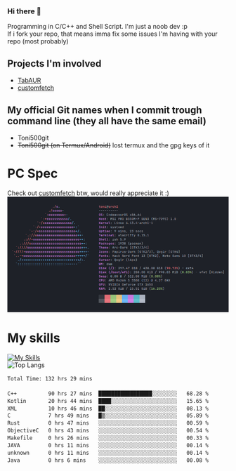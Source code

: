 ### Hi there 👋

Programming in C/C++ and Shell Script. I'm just a noob dev :p\
If i fork your repo, that means imma fix some issues I'm having with your repo (most probably)

## Projects I'm involved
 - [TabAUR](https://github.com/BurntRanch/TabAUR)
 - [customfetch](https://github.com/Toni500github/customfetch)

## My official Git names when I commit trough command line (they all have the same email)
* Toni500git
* ~~Toni500git (on Termux/Android)~~ lost termux and the gpg keys of it

# PC Spec
Check out [customfetch](https://github.com/Toni500github/customfetch) btw, would really appreciate it :)
![screenshot.png](https://github.com/Toni500github/customfetch/raw/main/screenshot.png)

# My skills
[![My Skills](https://skillicons.dev/icons?i=cpp,bash,androidstudio,arch,linux&theme=light)](https://skillicons.dev)\
![Top Langs](https://github-readme-stats.vercel.app/api/top-langs/?username=Toni500github&layout=compact)

<!--START_SECTION:waka-->

```txt
Total Time: 132 hrs 29 mins

C++          90 hrs 27 mins  █████████████████░░░░░░░░   68.28 %
Kotlin       20 hrs 44 mins  ████░░░░░░░░░░░░░░░░░░░░░   15.65 %
XML          10 hrs 46 mins  ██░░░░░░░░░░░░░░░░░░░░░░░   08.13 %
C            7 hrs 49 mins   █▒░░░░░░░░░░░░░░░░░░░░░░░   05.89 %
Rust         0 hrs 47 mins   ░░░░░░░░░░░░░░░░░░░░░░░░░   00.59 %
ObjectiveC   0 hrs 43 mins   ░░░░░░░░░░░░░░░░░░░░░░░░░   00.54 %
Makefile     0 hrs 26 mins   ░░░░░░░░░░░░░░░░░░░░░░░░░   00.33 %
JAVA         0 hrs 11 mins   ░░░░░░░░░░░░░░░░░░░░░░░░░   00.14 %
unknown      0 hrs 11 mins   ░░░░░░░░░░░░░░░░░░░░░░░░░   00.14 %
Java         0 hrs 6 mins    ░░░░░░░░░░░░░░░░░░░░░░░░░   00.08 %
```

<!--END_SECTION:waka-->

